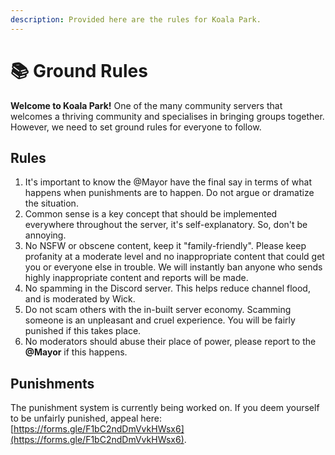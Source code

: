 ```yaml
---
description: Provided here are the rules for Koala Park.
---
```


# 📚 Ground Rules

**Welcome to Koala Park!** One of the many community servers that welcomes a thriving community and specialises in bringing groups together. However, we need to set ground rules for everyone to follow.

## Rules

1. It's important to know the @Mayor have the final say in terms of what happens when punishments are to happen. Do not argue or dramatize the situation.
2. Common sense is a key concept that should be implemented everywhere throughout the server, it's self-explanatory. So, don't be annoying.
3. No NSFW or obscene content, keep it "family-friendly". Please keep profanity at a moderate level and no inappropriate content that could get you or everyone else in trouble. We will instantly ban anyone who sends highly inappropriate content and reports will be made.
4. No spamming in the Discord server. This helps reduce channel flood, and is moderated by Wick.
5. Do not scam others with the in-built server economy. Scamming someone is an unpleasant and cruel experience. You will be fairly punished if this takes place.
6. No moderators should abuse their place of power, please report to the **@Mayor** if this happens.

## Punishments

The punishment system is currently being worked on. If you deem yourself to be unfairly punished, appeal here: [https://forms.gle/F1bC2ndDmVvkHWsx6](https://forms.gle/F1bC2ndDmVvkHWsx6).
